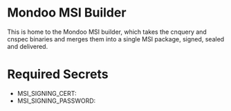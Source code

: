 # Mondoo MSI Builder

This is home to the Mondoo MSI builder, which takes the cnquery and cnspec binaries
and merges them into a single MSI package, signed, sealed and delivered.

# Required Secrets

- MSI_SIGNING_CERT:
- MSI_SIGNING_PASSWORD:
